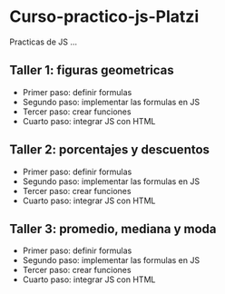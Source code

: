 # Curso-practico-js-Platzi

Practicas de JS
...

## Taller 1: figuras geometricas

- Primer paso: definir formulas
- Segundo paso: implementar las formulas en JS
- Tercer paso: crear funciones
- Cuarto paso: integrar JS con HTML

## Taller 2: porcentajes y descuentos

- Primer paso: definir formulas
- Segundo paso: implementar las formulas en JS
- Tercer paso: crear funciones
- Cuarto paso: integrar JS con HTML

## Taller 3: promedio, mediana y moda

- Primer paso: definir formulas
- Segundo paso: implementar las formulas en JS
- Tercer paso: crear funciones
- Cuarto paso: integrar JS con HTML

